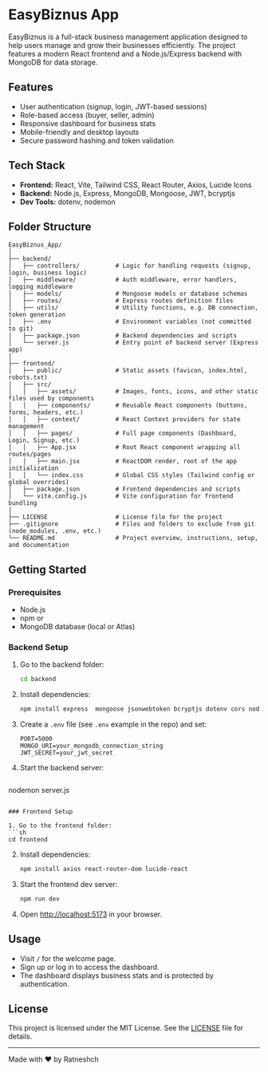 # EasyBiznus App

EasyBiznus is a full-stack business management application designed to help users manage and grow their businesses efficiently. The project features a modern React frontend and a Node.js/Express backend with MongoDB for data storage.

## Features

- User authentication (signup, login, JWT-based sessions)
- Role-based access (buyer, seller, admin)
- Responsive dashboard for business stats
- Mobile-friendly and desktop layouts
- Secure password hashing and token validation

## Tech Stack

- **Frontend:** React, Vite, Tailwind CSS, React Router, Axios, Lucide Icons
- **Backend:** Node.js, Express, MongoDB, Mongoose, JWT, bcryptjs
- **Dev Tools:** dotenv, nodemon

## Folder Structure

```
EasyBiznus_App/
│
├── backend/
│   ├── controllers/          # Logic for handling requests (signup, login, business logic)
│   ├── middleware/           # Auth middleware, error handlers, logging middleware
│   ├── models/               # Mongoose models or database schemas
│   ├── routes/               # Express routes definition files
│   ├── utils/                # Utility functions, e.g. DB connection, token generation
│   ├── .env                  # Environment variables (not committed to git)
│   ├── package.json          # Backend dependencies and scripts
│   └── server.js             # Entry point of backend server (Express app)
│
├── frontend/
│   ├── public/               # Static assets (favicon, index.html, robots.txt)
│   ├── src/
│   │   ├── assets/           # Images, fonts, icons, and other static files used by components
│   │   ├── components/       # Reusable React components (buttons, forms, headers, etc.)
│   │   ├── context/          # React Context providers for state management
│   │   ├── pages/            # Full page components (Dashboard, Login, Signup, etc.)
│   │   ├── App.jsx           # Root React component wrapping all routes/pages
│   │   ├── main.jsx          # ReactDOM render, root of the app initialization
│   │   └── index.css         # Global CSS styles (Tailwind config or global overrides)
│   ├── package.json          # Frontend dependencies and scripts
│   └── vite.config.js        # Vite configuration for frontend bundling
│
├── LICENSE                   # License file for the project
├── .gitignore                # Files and folders to exclude from git (node_modules, .env, etc.)
└── README.md                 # Project overview, instructions, setup, and documentation

```

## Getting Started

### Prerequisites

- Node.js 
- npm or 
- MongoDB database (local or Atlas)

### Backend Setup

1. Go to the backend folder:
   ```sh
   cd backend
   ```
2. Install dependencies:
   ```sh
   npm install express  mongoose jsonwebtoken bcryptjs dotenv cors nodemon 
   ```
3. Create a `.env` file (see `.env` example in the repo) and set:
   ```
   PORT=5000
   MONGO_URI=your_mongodb_connection_string
   JWT_SECRET=your_jwt_secret
   ```
4. Start the backend server:
   ```sh
  nodemon server.js
   ```

### Frontend Setup

1. Go to the frontend folder:
   ```sh
   cd frontend
   ```
2. Install dependencies:
   ```sh
   npm install axios react-router-dom lucide-react
   ```
3. Start the frontend dev server:
   ```sh
   npm run dev
   ```
4. Open [http://localhost:5173](http://localhost:5173) in your browser.

## Usage

- Visit `/` for the welcome page.
- Sign up or log in to access the dashboard.
- The dashboard displays business stats and is protected by authentication.

## License

This project is licensed under the MIT License. See the [LICENSE](../LICENSE) file for details.

---

Made with ❤️ by Ratneshch
